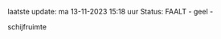 laatste update: 
ma 13-11-2023 15:18   uur 
Status: FAALT - geel - 
<div class="service Y">schijfruimte</div>
